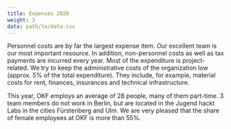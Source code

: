 ```yaml
---
title: Expenses 2020
weight: 3
data: path/to/data.csv
---
```


Personnel costs are by far the largest expense item. Our excellent team is our most important resource. In addition, non-personnel costs as well as tax payments are incurred every year. Most of the expenditure is project-related. We try to keep the administrative costs of the organization low (approx. 5% of the total expenditure). They include, for example, material costs for rent, finances, insurances and technical infrastructure.

<div class="ausgaben"></div>

This year, OKF employs an average of 28 people, many of them part-time. 3 team members do not work in Berlin, but are located in the Jugend hackt Labs in the cities Fürstenberg and Ulm. We are very pleased that the share of female employees at OKF is more than 55%.
